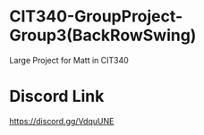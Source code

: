 # CIT340-GroupProject-Group3(BackRowSwing)
 Large Project for Matt in CIT340
# Discord Link
https://discord.gg/VdquUNE
